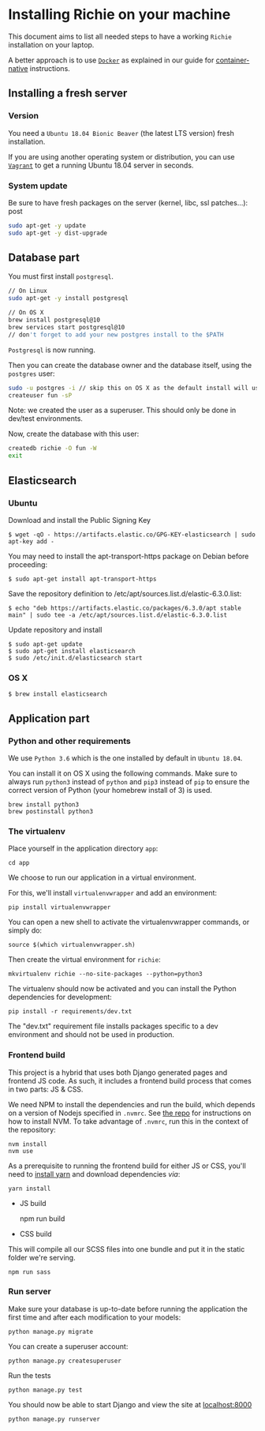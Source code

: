 # Installing Richie on your machine

This document aims to list all needed steps to have a working `Richie` installation on your laptop.

A better approach is to use [`Docker`](https://docs.docker.com) as explained in our
guide for [container-native](../README.md) instructions.


## Installing a fresh server

### Version

You need a `Ubuntu 18.04 Bionic Beaver` (the latest LTS version) fresh installation.

If you are using another operating system or distribution, you can use [`Vagrant`](https://docs.vagrantup.com/v2/getting-started/index.html) to get a running Ubuntu 18.04 server in
seconds.


### System update

Be sure to have fresh packages on the server (kernel, libc, ssl patches...):
post
```sh
sudo apt-get -y update
sudo apt-get -y dist-upgrade
```


## Database part

You must first install `postgresql`.

```sh
// On Linux
sudo apt-get -y install postgresql

// On OS X
brew install postgresql@10
brew services start postgresql@10
// don't forget to add your new postgres install to the $PATH
```

`Postgresql` is now running.

Then you can create the database owner and the database itself, using the `postgres` user:

```sh
sudo -u postgres -i // skip this on OS X as the default install will use your local user
createuser fun -sP
```

Note: we created the user as a superuser. This should only be done in dev/test environments.

Now, create the database with this user:

```sh
createdb richie -O fun -W
exit
```

## Elasticsearch

### Ubuntu

Download and install the Public Signing Key

    $ wget -qO - https://artifacts.elastic.co/GPG-KEY-elasticsearch | sudo apt-key add -

You may need to install the apt-transport-https package on Debian before proceeding:

    $ sudo apt-get install apt-transport-https

Save the repository definition to /etc/apt/sources.list.d/elastic-6.3.0.list:

    $ echo "deb https://artifacts.elastic.co/packages/6.3.0/apt stable main" | sudo tee -a /etc/apt/sources.list.d/elastic-6.3.0.list

Update repository and install

    $ sudo apt-get update
    $ sudo apt-get install elasticsearch
    $ sudo /etc/init.d/elasticsearch start


### OS X

    $ brew install elasticsearch


## Application part

### Python and other requirements

We use `Python 3.6` which is the one installed by default in `Ubuntu 18.04`.

You can install it on OS X using the following commands. Make sure to always run `python3` instead
of `python` and `pip3` instead of `pip` to ensure the correct version of Python (your homebrew
install of 3) is used.

```
brew install python3
brew postinstall python3
```


### The virtualenv

Place yourself in the application directory `app`:

    cd app

We choose to run our application in a virtual environment.

For this, we'll install `virtualenvwrapper` and add an environment:

    pip install virtualenvwrapper

You can open a new shell to activate the virtualenvwrapper commands, or simply do:

    source $(which virtualenvwrapper.sh)

Then create the virtual environment for `richie`:

    mkvirtualenv richie --no-site-packages --python=python3

The virtualenv should now be activated and you can install the Python dependencies for development:

    pip install -r requirements/dev.txt

The "dev.txt" requirement file installs packages specific to a dev environment and should not be
used in production.


### Frontend build

This project is a hybrid that uses both Django generated pages and frontend JS code. As such, it
includes a frontend build process that comes in two parts: JS & CSS.

We need NPM to install the dependencies and run the build, which depends on a version of Nodejs 
specified in `.nvmrc`. See [the repo](https://github.com/creationix/nvm) for instructions on how
to install NVM. To take advantage of `.nvmrc`, run this in the context of the repository:

    nvm install
    nvm use

As a prerequisite to running the frontend build for either JS or CSS, you'll need to [install yarn](https://yarnpkg.com/lang/en/docs/install/) and download dependencies _via_:

    yarn install

- JS build

    npm run build

- CSS build

This will compile all our SCSS files into one bundle and put it in the static folder we're serving.

    npm run sass


### Run server

Make sure your database is up-to-date before running the application the first time and after each
modification to your models:

    python manage.py migrate

You can create a superuser account:

    python manage.py createsuperuser

Run the tests

    python manage.py test

You should now be able to start Django and view the site at [localhost:8000](http://localhost:8000)

    python manage.py runserver
